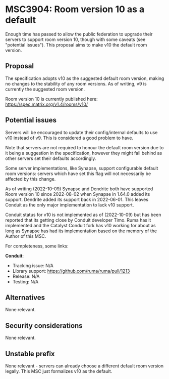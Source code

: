 # MSC3904: Room version 10 as a default

Enough time has passed to allow the public federation to upgrade their servers to support room
version 10, though with some caveats (see "potential issues"). This proposal aims to make v10 the
default room version.

## Proposal

The specification adopts v10 as the suggested default room version, making no changes to the stability
of any room versions. As of writing, v9 is currently the suggested room version.

Room version 10 is currently published here: https://spec.matrix.org/v1.4/rooms/v10/

## Potential issues

Servers will be encouraged to update their config/internal defaults to use v10 instead of v9. This
is considered a good problem to have.

Note that servers are not required to honour the default room version due to it being a suggestion
in the specification, however they might fall behind as other servers set their defaults accordingly.

Some server implementations, like Synapse, support configurable default room versions: servers which
have set this flag will not necessarily be affected by this change.

As of writing (2022-10-09) Synapse and Dendrite both have supported Room version 10 since 2022-08-02
when Synapse in 1.64.0 added its support. Dendrite added its support back in 2022-06-01. This leaves
Conduit as the only major implementation to lack v10 support. 

Conduit status for v10 is not implemented as of (2022-10-09) but has been reported that its getting close
by Conduit developer Timo. Ruma has it implemented and the Catalyst Conduit fork has v10 working for about
as long as Synapse has had its implementation based on the memory of the Author of this MSC.

For completeness, some links:

**Conduit**:

* Tracking issue: N/A
* Library support: https://github.com/ruma/ruma/pull/1213
* Release: N/A
* Testing: N/A

## Alternatives

None relevant.

## Security considerations

None relevant.

## Unstable prefix

None relevant - servers can already choose a different default room version legally. This MSC
just formalizes v10 as the default.
